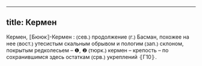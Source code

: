 
---
title: Кермен
---
Кермен, ⟦Бююк⟧-Кермен
: ⦅сев.⦆ продолжение ⦅г.⦆ Басман, похожее на нее ⦅вост.⦆ утесистым скальным обрывом и пологим ⦅зап.⦆ склоном, покрытым редколесьем – ❶, ❷ ⦅тюрк.⦆ кермен – крепость – по сохранившимся здесь остаткам ⦅срв.⦆ укреплений ⦃Г10⦄.
